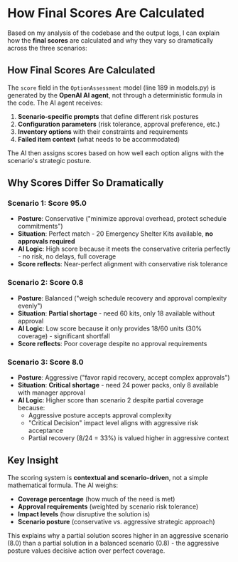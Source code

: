 # How Final Scores Are Calculated

Based on my analysis of the codebase and the output logs, I can explain how the **final scores** are calculated and why they vary so dramatically across the three scenarios:

## How Final Scores Are Calculated

The `score` field in the `OptionAssessment` model (line 189 in models.py) is generated by the **OpenAI AI agent**, not through a deterministic formula in the code. The AI agent receives:

1. **Scenario-specific prompts** that define different risk postures
2. **Configuration parameters** (risk tolerance, approval preference, etc.)
3. **Inventory options** with their constraints and requirements
4. **Failed item context** (what needs to be accommodated)

The AI then assigns scores based on how well each option aligns with the scenario's strategic posture.

## Why Scores Differ So Dramatically

### **Scenario 1: Score 95.0**
- **Posture**: Conservative ("minimize approval overhead, protect schedule commitments")
- **Situation**: Perfect match - 20 Emergency Shelter Kits available, **no approvals required**
- **AI Logic**: High score because it meets the conservative criteria perfectly - no risk, no delays, full coverage
- **Score reflects**: Near-perfect alignment with conservative risk tolerance

### **Scenario 2: Score 0.8**
- **Posture**: Balanced ("weigh schedule recovery and approval complexity evenly")
- **Situation**: **Partial shortage** - need 60 kits, only 18 available without approval
- **AI Logic**: Low score because it only provides 18/60 units (30% coverage) - significant shortfall
- **Score reflects**: Poor coverage despite no approval requirements

### **Scenario 3: Score 8.0**
- **Posture**: Aggressive ("favor rapid recovery, accept complex approvals")
- **Situation**: **Critical shortage** - need 24 power packs, only 8 available with manager approval
- **AI Logic**: Higher score than scenario 2 despite partial coverage because:
  - Aggressive posture accepts approval complexity
  - "Critical Decision" impact level aligns with aggressive risk acceptance
  - Partial recovery (8/24 = 33%) is valued higher in aggressive context

## Key Insight

The scoring system is **contextual and scenario-driven**, not a simple mathematical formula. The AI weighs:
- **Coverage percentage** (how much of the need is met)
- **Approval requirements** (weighted by scenario risk tolerance)
- **Impact levels** (how disruptive the solution is)
- **Scenario posture** (conservative vs. aggressive strategic approach)

This explains why a partial solution scores higher in an aggressive scenario (8.0) than a partial solution in a balanced scenario (0.8) - the aggressive posture values decisive action over perfect coverage.